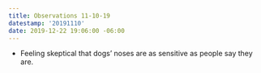 ```yaml
---
title: Observations 11-10-19
datestamp: '20191110'
date: 2019-12-22 19:06:00 -06:00
---
```


- Feeling skeptical that dogs’ noses are as sensitive as people say they are.
